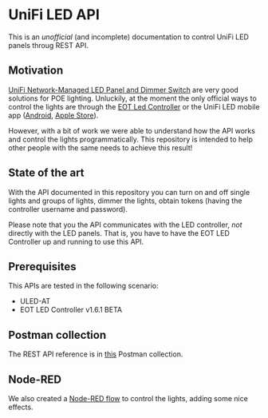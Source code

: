 # UniFi LED API

This is an _unofficial_ (and incomplete) documentation to control UniFi LED panels throug REST API.

## Motivation
[UniFi Network-Managed LED Panel and Dimmer Switch](https://unifi-led.ui.com/) are very good solutions for POE lighting. Unluckily, at the moment the only official ways to control the lights are through the [EOT Led Controller](https://github.com/ubiquiti/eot-controller) or the UniFi LED mobile app ([Android](https://play.google.com/store/apps/details?id=com.ubnt.unifi.official&hl=it), [Apple Store](https://apps.apple.com/us/app/unifi-led/id1384397383)).

However, with a bit of work we were able to understand how the API works and control the lights programmatically. This repository is intended to help other people with the same needs to achieve this result!

## State of the art
With the API documented in this repository you can turn on and off single lights and groups of lights, dimmer the lights, obtain tokens (having the controller username and password).

Please note that you the API communicates with the LED controller, _not_ directly with the LED panels. That is, you have to have the EOT LED Controller up and running to use this API.

## Prerequisites
This APIs are tested in the following scenario:
- ULED-AT
- EOT LED Controller v1.6.1 BETA

## Postman collection
The REST API reference is in [this](postman/UNIFI-LED.postman_collection.json) Postman collection.

## Node-RED
We also created a [Node-RED flow](node-red/flow.json) to control the lights, adding some nice effects.




